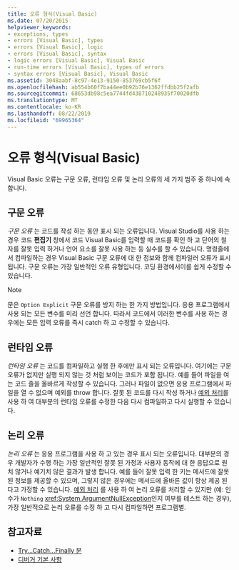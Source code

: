 ```yaml
---
title: 오류 형식(Visual Basic)
ms.date: 07/20/2015
helpviewer_keywords:
- exceptions, types
- errors [Visual Basic], types
- errors [Visual Basic], logic
- errors [Visual Basic], syntax
- logic errors [Visual Basic], Visual Basic
- run-time errors [Visual Basic], types of errors
- syntax errors [Visual Basic], Visual Basic
ms.assetid: 3048aabf-8c97-4e13-9150-853769cb5f6f
ms.openlocfilehash: ab554b60f7ba44ee0b92b76e1362ffdbb25f2afb
ms.sourcegitcommit: 68653db98c5ea7744fd438710248935f70020dfb
ms.translationtype: MT
ms.contentlocale: ko-KR
ms.lasthandoff: 08/22/2019
ms.locfileid: "69965364"
---
```

# <a name="error-types-visual-basic"></a>오류 형식(Visual Basic)
Visual Basic 오류는 구문 오류, 런타임 오류 및 논리 오류의 세 가지 범주 중 하나에 속합니다.

## <a name="syntax-errors"></a>구문 오류
 *구문 오류* 는 코드를 작성 하는 동안 표시 되는 오류입니다. Visual Studio를 사용 하는 경우 코드 **편집기** 창에서 코드 Visual Basic를 입력할 때 코드를 확인 하 고 단어의 철자를 잘못 입력 하거나 언어 요소를 잘못 사용 하는 등 실수를 할 수 있습니다. 명령줄에서 컴파일하는 경우 Visual Basic 구문 오류에 대 한 정보와 함께 컴파일러 오류가 표시 됩니다. 구문 오류는 가장 일반적인 오류 유형입니다. 코딩 환경에서이를 쉽게 수정할 수 있습니다.

> [!NOTE]
> 문은 `Option Explicit` 구문 오류를 방지 하는 한 가지 방법입니다. 응용 프로그램에서 사용 되는 모든 변수를 미리 선언 합니다. 따라서 코드에서 이러한 변수를 사용 하는 경우에는 모든 입력 오류를 즉시 catch 하 고 수정할 수 있습니다.

## <a name="run-time-errors"></a>런타임 오류
 *런타임 오류* 는 코드를 컴파일하고 실행 한 후에만 표시 되는 오류입니다. 여기에는 구문 오류가 없지만 실행 되지 않는 것 처럼 보이는 코드가 포함 됩니다. 예를 들어 파일을 여는 코드 줄을 올바르게 작성할 수 있습니다. 그러나 파일이 없으면 응용 프로그램에서 파일을 열 수 없으며 예외를 throw 합니다. 잘못 된 코드를 다시 작성 하거나 [예외 처리](../../language-reference/statements/try-catch-finally-statement.md)를 사용 하 여 대부분의 런타임 오류를 수정한 다음 다시 컴파일하고 다시 실행할 수 있습니다.
  
## <a name="logic-errors"></a>논리 오류
 *논리 오류* 는 응용 프로그램을 사용 하 고 있는 경우 표시 되는 오류입니다. 대부분의 경우 개발자가 수행 하는 가장 일반적인 잘못 된 가정과 사용자 동작에 대 한 응답으로 원치 않거나 예기치 않은 결과가 발생 합니다. 예를 들어 잘못 입력 한 키는 메서드에 잘못 된 정보를 제공할 수 있으며, 그렇지 않은 경우에는 메서드에 올바른 값이 항상 제공 된다고 가정할 수 있습니다. [예외 처리](../../language-reference/statements/try-catch-finally-statement.md) 를 사용 하 여 논리 오류를 처리할 수 있지만 (예: 인수가 `Nothing` <xref:System.ArgumentNullException>인지 여부를 테스트 하는 경우), 가장 일반적으로 논리 오류를 수정 하 고 다시 컴파일하면 프로그램별.

## <a name="see-also"></a>참고자료

- [Try...Catch...Finally 문](../../../visual-basic/language-reference/statements/try-catch-finally-statement.md)
- [디버거 기본 사항](/visualstudio/debugger/debugger-basics)
